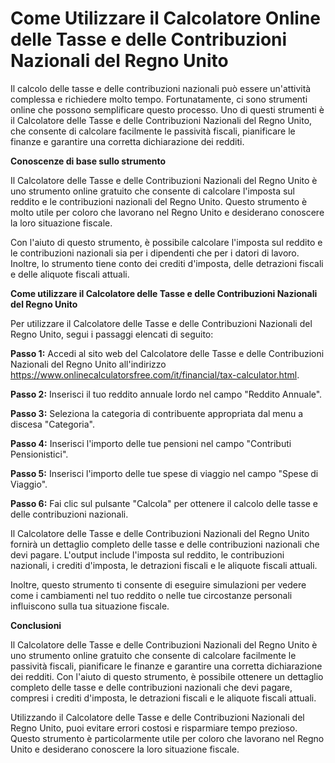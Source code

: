 Come Utilizzare il Calcolatore Online delle Tasse e delle Contribuzioni Nazionali del Regno Unito
=================================================================================================

Il calcolo delle tasse e delle contribuzioni nazionali può essere un'attività complessa e richiedere molto tempo. Fortunatamente, ci sono strumenti online che possono semplificare questo processo. Uno di questi strumenti è il Calcolatore delle Tasse e delle Contribuzioni Nazionali del Regno Unito, che consente di calcolare facilmente le passività fiscali, pianificare le finanze e garantire una corretta dichiarazione dei redditi.

**Conoscenze di base sullo strumento**

Il Calcolatore delle Tasse e delle Contribuzioni Nazionali del Regno Unito è uno strumento online gratuito che consente di calcolare l'imposta sul reddito e le contribuzioni nazionali del Regno Unito. Questo strumento è molto utile per coloro che lavorano nel Regno Unito e desiderano conoscere la loro situazione fiscale.

Con l'aiuto di questo strumento, è possibile calcolare l'imposta sul reddito e le contribuzioni nazionali sia per i dipendenti che per i datori di lavoro. Inoltre, lo strumento tiene conto dei crediti d'imposta, delle detrazioni fiscali e delle aliquote fiscali attuali.

**Come utilizzare il Calcolatore delle Tasse e delle Contribuzioni Nazionali del Regno Unito**

Per utilizzare il Calcolatore delle Tasse e delle Contribuzioni Nazionali del Regno Unito, segui i passaggi elencati di seguito:

**Passo 1:** Accedi al sito web del Calcolatore delle Tasse e delle Contribuzioni Nazionali del Regno Unito all'indirizzo <https://www.onlinecalculatorsfree.com/it/financial/tax-calculator.html>.

**Passo 2:** Inserisci il tuo reddito annuale lordo nel campo "Reddito Annuale".

**Passo 3:** Seleziona la categoria di contribuente appropriata dal menu a discesa "Categoria".

**Passo 4:** Inserisci l'importo delle tue pensioni nel campo "Contributi Pensionistici".

**Passo 5:** Inserisci l'importo delle tue spese di viaggio nel campo "Spese di Viaggio".

**Passo 6:** Fai clic sul pulsante "Calcola" per ottenere il calcolo delle tasse e delle contribuzioni nazionali.

Il Calcolatore delle Tasse e delle Contribuzioni Nazionali del Regno Unito fornirà un dettaglio completo delle tasse e delle contribuzioni nazionali che devi pagare. L'output include l'imposta sul reddito, le contribuzioni nazionali, i crediti d'imposta, le detrazioni fiscali e le aliquote fiscali attuali.

Inoltre, questo strumento ti consente di eseguire simulazioni per vedere come i cambiamenti nel tuo reddito o nelle tue circostanze personali influiscono sulla tua situazione fiscale.

**Conclusioni**

Il Calcolatore delle Tasse e delle Contribuzioni Nazionali del Regno Unito è uno strumento online gratuito che consente di calcolare facilmente le passività fiscali, pianificare le finanze e garantire una corretta dichiarazione dei redditi. Con l'aiuto di questo strumento, è possibile ottenere un dettaglio completo delle tasse e delle contribuzioni nazionali che devi pagare, compresi i crediti d'imposta, le detrazioni fiscali e le aliquote fiscali attuali.

Utilizzando il Calcolatore delle Tasse e delle Contribuzioni Nazionali del Regno Unito, puoi evitare errori costosi e risparmiare tempo prezioso. Questo strumento è particolarmente utile per coloro che lavorano nel Regno Unito e desiderano conoscere la loro situazione fiscale.